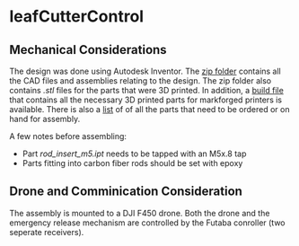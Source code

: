 # leafCutterControl
## Mechanical Considerations
The design was done using Autodesk Inventor. The [zip folder](jallen33/leafCutterControl/f450_assembly.zip) contains all the CAD files and assemblies relating to the design. The zip folder also contains *.stl* files for the parts that were 3D printed. In addition, a [build file](jallen33/leafCutterControl/f450_assembly.mfp) that contains all the necessary 3D printed parts for markforged printers is available. There is also a [list](jallen33/leafCutterControl/leaf_cutter_control_parts_list.xlsx) of of all the parts that need to be ordered or on hand for assembly.

A few notes before assembling:
- Part *rod_insert_m5.ipt* needs to be tapped with an M5x.8 tap
- Parts fitting into carbon fiber rods should be set with epoxy

## Drone and Comminication Consideration
The assembly is mounted to a DJI F450 drone. Both the drone and the emergency release mechanism are controlled by the Futaba conroller (two seperate receivers).
